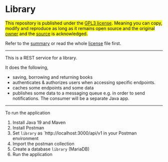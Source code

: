 # Library

<mark>This repository is published under the [GPL3 license](https://www.gnu.org/licenses/gpl-3.0.en.html). Meaning you can copy, modify and reproduce as long as it remains open source and the original [owner](https://github.com/rapando) and the [source](https://github.com/rapando/library) is acknowledged. </mark>

Refer to the [summary](https://tldrlegal.com/license/gnu-general-public-license-v3-(gpl-3)) or read the whole [license](./LICENSE) file first.

---

This is a REST service for a library.

It does the following,
- saving, borrowing and returning books
- authenticates & authorizes users when accessing specific endpoints.
- caches some endpoints and some data
- publishes some data to a messaging queue e.g. in order to send notifications. The consumer will be a separate Java app.

---
To run the application

1. Install Java 19 and Maven
2. Install Postman
3. Set `library` as `http://localhost:3000/api/v1 in your Postman environment
4. Import the postman collection
5. Create a database `library` (MariaDB)
6. Run the application
